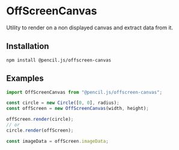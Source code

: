 # OffScreenCanvas

Utility to render on a non displayed canvas and extract data from it.


## Installation

    npm install @pencil.js/offscreen-canvas


## Examples

```js
import OffScreenCanvas from "@pencil.js/offscreen-canvas";

const circle = new Circle([0, 0], radius);
const offScreen = new OffScreenCanvas(width, height);

offScreen.render(circle);
// or
circle.render(offScreen);

const imageData = offScreen.imageData;

```
